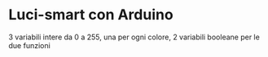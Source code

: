 # Luci-smart con Arduino 
3 variabili intere da 0 a 255, una per ogni colore,
2 variabili booleane per le due funzioni
